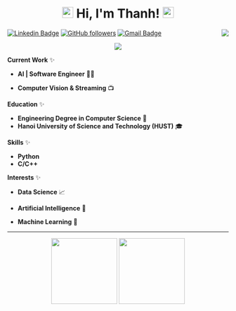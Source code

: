 <h1 align="center">
<img src="https://media.giphy.com/media/hvRJCLFzcasrR4ia7z/giphy.gif" width="25px"> Hi, I'm Thanh! <img src="https://media.giphy.com/media/hvRJCLFzcasrR4ia7z/giphy.gif" width="25px">
</h1>

<img align="right" src="https://komarev.com/ghpvc/?username=thanhlnbka&style=flat-square&color=blueviolet">

[![Linkedin Badge](https://img.shields.io/badge/-Th%C3%A0nh%20L%C6%B0u-blue?style=social&logo=Linkedin&logoColor=blue&link=https://www.linkedin.com/in/th%C3%A0nh-l%C6%B0u-305553188/)](https://www.linkedin.com/in/th%C3%A0nh-l%C6%B0u-305553188/)  [![GitHub followers](https://img.shields.io/github/followers/thanhlnbka?label=Follow&style=social)](https://github.com/thanhlnbka/?tab=follow) [![Gmail Badge](https://img.shields.io/badge/-thanhlnbka%40gmail.com-c14438?style=social&logo=Gmail&logoColor=red&link=mailto:thanhlnbka@gmail.com)](mailto:thanhlnbka@gmail.com)


<!-- Typing SVG by DenverCoder1 - https://github.com/DenverCoder1/readme-typing-svg -->
<p align="center">
  <a href="https://github.com/DenverCoder1/readme-typing-svg"><img src="https://readme-typing-svg.herokuapp.com?lines=AI%20|%20MLOps%20|%20DevOps%20|%20Streaming%20Engineer;&center=true&width=620&height=45"></a>
</p>

**Current Work** ✨
* **AI | Software Engineer** 🧑‍💻

* **Computer Vision & Streaming** 📺

**Education** ✨

* **Engineering Degree in Computer Science** 🎯
* **Hanoi University of Science and Technology (HUST)** 🎓

**Skills** ✨

* **Python**
* **C/C++** 

**Interests** ✨

* **Data Science** 📈

* **Artificial Intelligence** 🤯

* **Machine Learning** 🤖

<hr>

<p align= "center">
  <img height= "150" src="https://github-readme-stats.vercel.app/api?username=thanhlnbka&theme=react&show_icons=true&include_all_commits=true" />
  <img height= "150" src="https://github-readme-stats.vercel.app/api/top-langs/?username=thanhlnbka&theme=react&layout=compact" />
</p>
